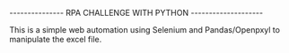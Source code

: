 --------------- RPA CHALLENGE WITH PYTHON --------------------

This is a simple web automation using Selenium and Pandas/Openpxyl to manipulate the excel file. 
